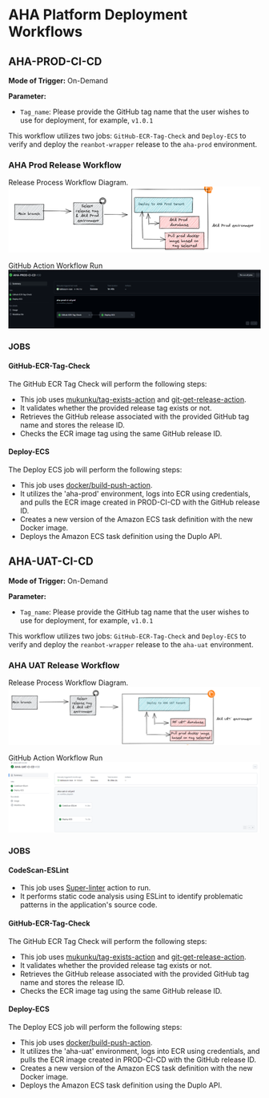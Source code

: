 # AHA Platform Deployment Workflows

## AHA-PROD-CI-CD

**Mode of Trigger:** On-Demand

**Parameter:**
- `Tag_name`: Please provide the GitHub tag name that the user wishes to use for deployment, for example, `v1.0.1`

This workflow utilizes two jobs: `GitHub-ECR-Tag-Check` and `Deploy-ECS` to verify and deploy the `reanbot-wrapper` release to the `aha-prod` environment.

### AHA Prod Release Workflow

Release Process Workflow Diagram.
![AHA-PROD](https://github.com/REAN-Foundation/reancare-service/blob/develop/assets/images/AHA-PROD_Workflow.png?raw=true)

GitHub Action Workflow Run
![AHA-PROD-JOB](https://github.com/REAN-Foundation/reancare-service/blob/develop/assets/images/aha_github_workflow.png?raw=true)

### JOBS

#### GitHub-ECR-Tag-Check

The GitHub ECR Tag Check will perform the following steps:

- This job uses [mukunku/tag-exists-action](https://github.com/marketplace/actions/tag-exists-action) and [git-get-release-action](https://github.com/marketplace/actions/git-get-release-action).
- It validates whether the provided release tag exists or not.
- Retrieves the GitHub release associated with the provided GitHub tag name and stores the release ID.
- Checks the ECR image tag using the same GitHub release ID.

#### Deploy-ECS

The Deploy ECS job will perform the following steps:

- This job uses [docker/build-push-action](https://github.com/marketplace/actions/build-and-push-docker-images).
- It utilizes the 'aha-prod' environment, logs into ECR using credentials, and pulls the ECR image created in PROD-CI-CD with the GitHub release ID.
- Creates a new version of the Amazon ECS task definition with the new Docker image.
- Deploys the Amazon ECS task definition using the Duplo API.

## AHA-UAT-CI-CD

**Mode of Trigger:** On-Demand

**Parameter:**
- `Tag_name`: Please provide the GitHub tag name that the user wishes to use for deployment, for example, `v1.0.1`

This workflow utilizes two jobs: `GitHub-ECR-Tag-Check` and `Deploy-ECS` to verify and deploy the `reanbot-wrapper` release to the `aha-uat` environment.

### AHA UAT Release Workflow

Release Process Workflow Diagram.
![AHA-uat](https://github.com/REAN-Foundation/reancare-service/blob/develop/assets/images/AHA-UAT_wrokflow.png?raw=true)

GitHub Action Workflow Run
![aha-uat-workflow](https://github.com/REAN-Foundation/reancare-service/blob/develop/assets/images/aha_uat_workflow.png?raw=true)

### JOBS

#### CodeScan-ESLint

- This job uses [Super-linter](https://github.com/marketplace/actions/super-linter) action to run.
- It performs static code analysis using ESLint to identify problematic patterns in the application's source code.

#### GitHub-ECR-Tag-Check

The GitHub ECR Tag Check will perform the following steps:

- This job uses [mukunku/tag-exists-action](https://github.com/marketplace/actions/tag-exists-action) and [git-get-release-action](https://github.com/marketplace/actions/git-get-release-action).
- It validates whether the provided release tag exists or not.
- Retrieves the GitHub release associated with the provided GitHub tag name and stores the release ID.
- Checks the ECR image tag using the same GitHub release ID.

#### Deploy-ECS

The Deploy ECS job will perform the following steps:

- This job uses [docker/build-push-action](https://github.com/marketplace/actions/build-and-push-docker-images).
- It utilizes the 'aha-uat' environment, logs into ECR using credentials, and pulls the ECR image created in PROD-CI-CD with the GitHub release ID.
- Creates a new version of the Amazon ECS task definition with the new Docker image.
- Deploys the Amazon ECS task definition using the Duplo API.
